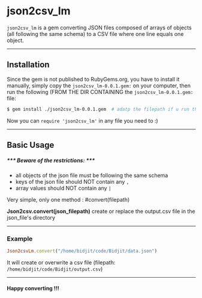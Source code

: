 # json2csv_lm

`json2csv_lm` is a gem converting JSON files composed of arrays
of objects (all following the same schema) to a CSV file where one line equals one object.

---

## Installation

Since the gem is not published to RubyGems.org, you have to install it manually, simply copy the `json2csv_lm-0.0.1.gem:` on your computer, then run the following (FROM THE DIR CONTAINING the `json2csv_lm-0.0.1.gem:` file:

```bash
$ gem install ./json2csv_lm-0.0.1.gem  # adatp the filepath if u run this line from another directory
```

Now you can `require 'json2csv_lm'` in any file you need to :)

---

## Basic Usage

##### *** Beware of the restrictions: ***
  - all objects of the json file must be following the same schema
  - keys of the json file should NOT contain any `,`
  - array values should NOT contain any `|`

Very simple, only one method : #convert(filepath)

**Json2csv.convert(json_filepath)**
create or replace the output.csv file in the json_file's directory

---

### Example

```ruby
Json2csvLm.convert("/home/bidjit/code/Bidjit/data.json")
```
It will create or overwrite a csv file (filepath: `/home/bidjit/code/Bidjit/output.csv`)

---

#### Happy converting !!!
